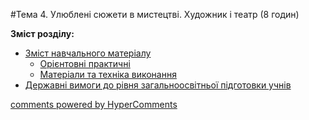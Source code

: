 <div id="hypercomments_widget" class="js-hypercomments-widget invisible"></div>

#Тема 4.  Улюблені сюжети в мистецтві. Художник і театр (8 годин)

**Зміст розділу:**
*	[Зміст навчального матеріалу](zmist_navchalnoho_materialu4.md)
	*	[Орієнтовні практичні](oriientovny_tematychni_zavdannya4.md)
	*	[Матеріали та техніка виконання](materialy_ta_tekhnika_vykonannya4.md)
*	[Державні вимоги до рівня загальноосвітньої підготовки учнів](derzhavni_vymohy_do_rivnya_zahalnoosvitnoi_pidhotovky_uchnyv4.md)

<div class="js-hypercomments-container">
    <a href="http://hypercomments.com" class="hc-link" title="comments widget">comments powered by HyperComments</a>
</div>